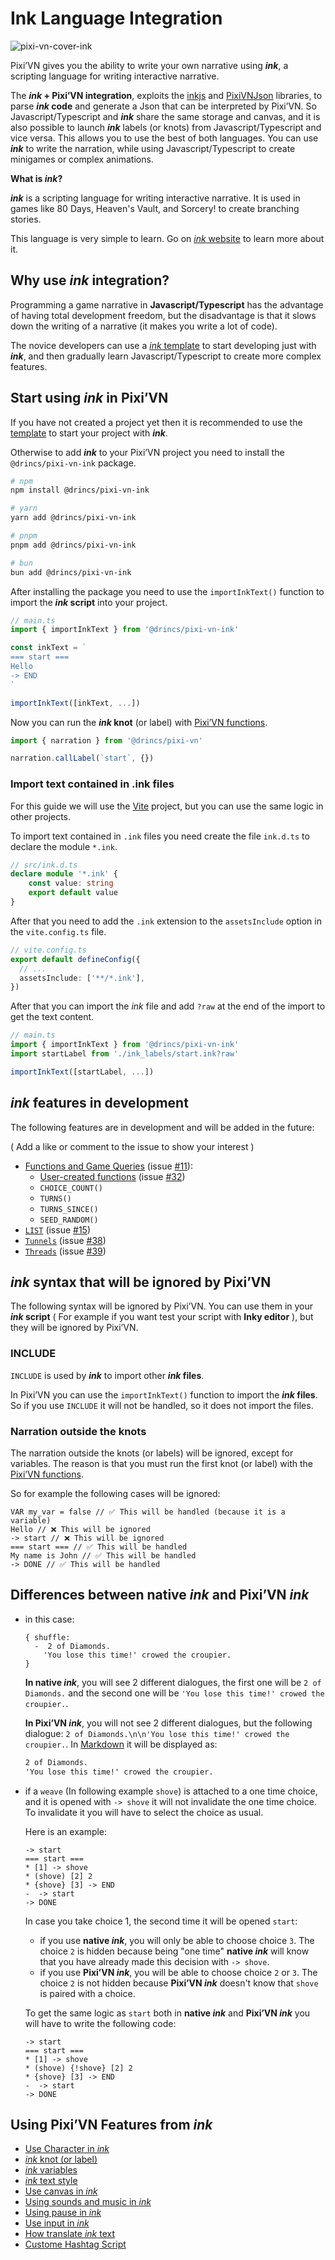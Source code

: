 # Ink Language Integration

![pixi-vn-cover-ink](https://github.com/user-attachments/assets/cc96d260-d909-4fa4-834e-85e4405b6dd1)

Pixi’VN gives you the ability to write your own narrative using ***ink***, a scripting language for writing interactive narrative.

The ***ink* + Pixi’VN integration**, exploits the [inkjs](https://github.com/inkle/inkjs) and [PixiVNJson](https://pixi-vn.web.app/advanced/pixi-vn-json.html) libraries, to parse ***ink* code** and generate a Json that can be interpreted by Pixi’VN. So Javascript/Typescript and ***ink*** share the same storage and canvas, and it is also possible to launch ***ink*** labels (or knots) from Javascript/Typescript and vice versa. This allows you to use the best of both languages. You can use ***ink*** to write the narration, while using Javascript/Typescript to create minigames or complex animations.

**What is *ink*?**

***ink*** is a scripting language for writing interactive narrative. It is used in games like 80 Days, Heaven's Vault, and Sorcery! to create branching stories.

This language is very simple to learn. Go on [*ink* website](https://www.inklestudios.com/ink/) to learn more about it.

## Why use *ink* integration?

Programming a game narrative in **Javascript/Typescript** has the advantage of having total development freedom, but the disadvantage is that it slows down the writing of a narrative (it makes you write a lot of code).

The novice developers can use a [*ink* template](https://pixi-vn.web.app/start/getting-started.html#project-initialization) to start developing just with ***ink***, and then gradually learn Javascript/Typescript to create more complex features.

## Start using *ink* in Pixi’VN

If you have not created a project yet then it is recommended to use the [template](https://pixi-vn.web.app/start/getting-started.html#project-initialization) to start your project with ***ink***.

Otherwise to add ***ink*** to your Pixi’VN project you need to install the `@drincs/pixi-vn-ink` package.

```bash
# npm
npm install @drincs/pixi-vn-ink

# yarn
yarn add @drincs/pixi-vn-ink

# pnpm
pnpm add @drincs/pixi-vn-ink

# bun
bun add @drincs/pixi-vn-ink
```

After installing the package you need to use the `importInkText()` function to import the ***ink* script** into your project.

```typescript
// main.ts
import { importInkText } from '@drincs/pixi-vn-ink'

const inkText = `
=== start ===
Hello
-> END
`

importInkText([inkText, ...])
```

Now you can run the ***ink* knot** (or label) with [Pixi’VN functions](https://pixi-vn.web.app/start/labels.html#run-a-label).

```typescript
import { narration } from '@drincs/pixi-vn'

narration.callLabel(`start`, {})
```

### Import text contained in .ink files

For this guide we will use the [Vite](https://vitejs.dev/) project, but you can use the same logic in other projects.

To import text contained in `.ink` files you need create the file `ink.d.ts` to declare the module `*.ink`.

```typescript
// src/ink.d.ts
declare module '*.ink' {
    const value: string
    export default value
}
```

After that you need to add the `.ink` extension to the `assetsInclude` option in the `vite.config.ts` file.

```typescript
// vite.config.ts
export default defineConfig({
  // ...
  assetsInclude: ['**/*.ink'],
})
```

After that you can import the *ink* file and add `?raw` at the end of the import to get the text content.

```typescript
// main.ts
import { importInkText } from '@drincs/pixi-vn-ink'
import startLabel from './ink_labels/start.ink?raw'

importInkText([startLabel, ...])
```

## *ink* features in development

The following features are in development and will be added in the future:

( Add a like or comment to the issue to show your interest )

* [Functions and Game Queries](https://github.com/inkle/ink/blob/master/Documentation/WritingWithInk.md#9-game-queries-and-functions) (issue [#11](https://github.com/DRincs-Productions/pixi-vn-ink/issues/11)):
  * [User-created functions](https://github.com/inkle/ink/blob/master/Documentation/WritingWithInk.md#5-functions) (issue [#32](https://github.com/DRincs-Productions/pixi-vn-ink/issues/32))
  * `CHOICE_COUNT()`
  * `TURNS()`
  * `TURNS_SINCE()`
  * `SEED_RANDOM()`
* [`LIST`](https://github.com/inkle/ink/blob/master/Documentation/WritingWithInk.md#1-basic-lists) (issue [#15](https://github.com/DRincs-Productions/pixi-vn-ink/issues/15))
* [`Tunnels`](https://github.com/inkle/ink/blob/master/Documentation/WritingWithInk.md#1-tunnels) (issue [#38](https://github.com/DRincs-Productions/pixi-vn-ink/issues/38))
* [`Threads`](https://github.com/inkle/ink/blob/master/Documentation/WritingWithInk.md#2-threads) (issue [#39](https://github.com/DRincs-Productions/pixi-vn-ink/issues/39))

## *ink* syntax that will be ignored by Pixi’VN

The following syntax will be ignored by Pixi’VN. You can use them in your ***ink* script** ( For example if you want test your script with **Inky editor** ), but they will be ignored by Pixi’VN.

### INCLUDE

`INCLUDE` is used by ***ink*** to import other ***ink* files**.

In Pixi’VN you can use the `importInkText()` function to import the ***ink* files**. So if you use `INCLUDE` it will not be handled, so it does not import the files.

### Narration outside the knots

The narration outside the knots (or labels) will be ignored, except for variables. The reason is that you must run the first knot (or label) with the [Pixi’VN functions](https://pixi-vn.web.app/start/labels.html#run-a-label).

So for example the following cases will be ignored:

```ink
VAR my_var = false // ✅ This will be handled (because it is a variable)
Hello // ❌ This will be ignored
-> start // ❌ This will be ignored
=== start === // ✅ This will be handled
My name is John // ✅ This will be handled
-> DONE // ✅ This will be handled
```

## Differences between native *ink* and Pixi’VN *ink*

* in this case:

    ```ink
    { shuffle:
      -  2 of Diamonds.
        'You lose this time!' crowed the croupier.
    }
    ```

    **In native *ink***, you will see 2 different dialogues, the first one will be `2 of Diamonds.` and the second one will be `'You lose this time!' crowed the croupier.`.

    **In Pixi’VN *ink***, you will not see 2 different dialogues, but the following dialogue: `2 of Diamonds.\n\n'You lose this time!' crowed the croupier.`. In [Markdown](/ink/ink-markdown.md) it will be displayed as:

    ```txt
    2 of Diamonds.
    'You lose this time!' crowed the croupier.
    ```

* if a `weave` (In following example `shove`) is attached to a one time choice, and it is opened with `-> shove` it will not invalidate the one time choice. To invalidate it you will have to select the choice as usual.

    Here is an example:

    ```ink
    -> start
    === start ===
    * [1] -> shove
    * (shove) [2] 2
    * {shove} [3] -> END
    -  -> start
    -> DONE
    ```

    In case you take choice 1, the second time it will be opened `start`:
  * if you use **native *ink***, you will only be able to choose choice `3`. The choice `2` is hidden because being "one time" **native *ink*** will know that you have already made this decision with `-> shove`.
  * if you use **Pixi’VN *ink***, you will be able to choose choice `2` or `3`. The choice `2` is not hidden because **Pixi’VN *ink*** doesn't know that `shove` is paired with a choice.

  To get the same logic as `start` both in **native *ink*** and **Pixi’VN *ink*** you will have to write the following code:

  ```ink
  -> start
  === start ===
  * [1] -> shove
  * (shove) {!shove} [2] 2
  * {shove} [3] -> END
  -  -> start
  -> DONE
  ```

## Using Pixi’VN Features from *ink*

* [Use Character in *ink*](https://pixi-vn.web.app/ink/ink-character.html)
* [*ink* knot (or label)](https://pixi-vn.web.app/ink/ink-label.html)
* [*ink* variables](https://pixi-vn.web.app/ink/ink-variables.html)
* [*ink* text style](https://pixi-vn.web.app/ink/ink-markdown.html)
* [Use canvas in *ink*](https://pixi-vn.web.app/ink/ink-canvas.html)
* [Using sounds and music in *ink*](https://pixi-vn.web.app/ink/ink-sound.html)
* [Using pause in *ink*](https://pixi-vn.web.app/ink/ink-pause.html)
* [Use input in *ink*](https://pixi-vn.web.app/ink/ink-input.html)
* [How translate *ink* text](https://pixi-vn.web.app/ink/ink-translate.html)
* [Custome Hashtag Script](https://pixi-vn.web.app/ink/ink-hashtag.html)
